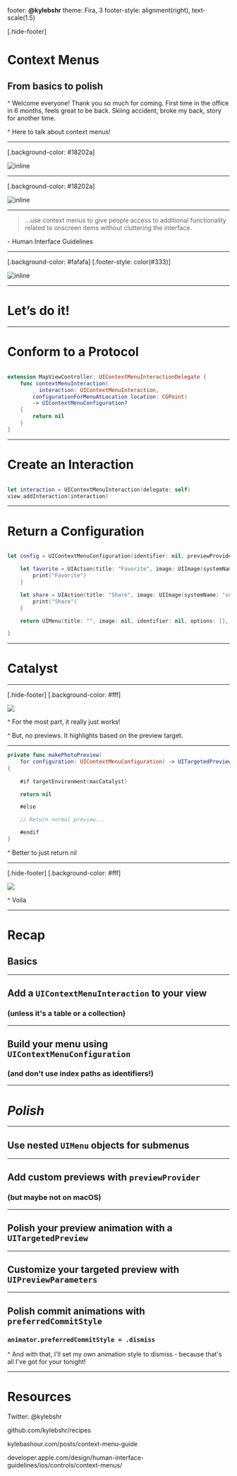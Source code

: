footer: **@kylebshr**
theme: Fira, 3
footer-style: alignment(right), text-scale(1.5)

[.hide-footer]

# Context Menus
## **From basics to polish**

^ Welcome everyone! Thank you so much for coming. First time in the office in 6 months, feels great to be back. Skiing accident, broke my back, story for another time.

^ Here to talk about context menus!

---

[.background-color: #18202a]

![inline](img/poll.png)

---

[.background-color: #18202a]

![inline](img/regret.png)

---

> ...use context menus to give people access to additional functionality related to onscreen items without cluttering the interface.

\- Human Interface Guidelines

---

[.background-color: #fafafa]
[.footer-style: color(#333)]

![inline](img/example.png)

---

# **Let’s do it!**

---

# Conform to a Protocol

```swift

extension MapViewController: UIContextMenuInteractionDelegate {
    func contextMenuInteraction(
    	_ interaction: UIContextMenuInteraction, 
    	configurationForMenuAtLocation location: CGPoint) 
    	-> UIContextMenuConfiguration? 
    {
    	return nil
    }
}

```

---

# Create an Interaction

```swift

let interaction = UIContextMenuInteraction(delegate: self)
view.addInteraction(interaction)

```

---

# Return a Configuration

```swift

let config = UIContextMenuConfiguration(identifier: nil, previewProvider: nil) { _ in

    let favorite = UIAction(title: "Favorite", image: UIImage(systemName: "heart")) { _ in
        print("Favorite")
    }

    let share = UIAction(title: "Share", image: UIImage(systemName: "square.and.arrow.up")) { _ in
        print("Share")
    }

    return UIMenu(title: "", image: nil, identifier: nil, options: [], children: [favorite, share])

}

```

---

# **Catalyst**

---

[.hide-footer]
[.background-color: #fff]

![](img/original-pad.png)

^ For the most part, it really just works! 

^ But, no previews. It highlights based on the preview target.

---

```swift
private func makePhotoPreview(
	for configuration: UIContextMenuConfiguration) -> UITargetedPreview? 
{
    
    #if targetEnvironment(macCatalyst)

    return nil

    #else

    // Return normal preview...

    #endif
}
```

^ Better to just return nil

---

[.hide-footer]
[.background-color: #fff]

![](img/improved-pad.png)

^ Voila

---

# **Recap**

## Basics

---

## Add a `UIContextMenuInteraction` to your view 

### (unless it's a table or a collection)

---

## Build your menu using `UIContextMenuConfiguration`

### (and don't use index paths as identifiers!)

---

# _**Polish**_

---

## Use nested `UIMenu` objects for submenus

---

## Add custom previews with `previewProvider`

### (but maybe not on macOS)

---

## Polish your preview animation with a `UITargetedPreview`

---

## Customize your targeted preview with `UIPreviewParameters`

---

## Polish commit animations with `preferredCommitStyle`

### `animator.preferredCommitStyle = .dismiss`

^ And with that, I'll set my own animation style to dismiss - because that's all I've got for your tonight!

---

# Resources

Twitter: @kylebshr

github.com/kylebshr/recipes

kylebashour.com/posts/context-menu-guide

developer.apple.com/design/human-interface-guidelines/ios/controls/context-menus/































